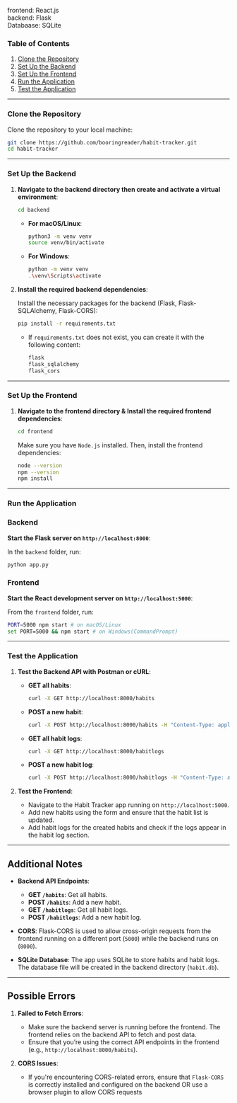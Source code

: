 frontend: React.js <br>
backend: Flask <br>
Databaase: SQLite 

### Table of Contents

1. [Clone the Repository](#clone-the-repository)
2. [Set Up the Backend](#set-up-the-backend)
3. [Set Up the Frontend](#set-up-the-frontend)
4. [Run the Application](#run-the-application)
5. [Test the Application](#test-the-application)

---

### Clone the Repository

Clone the repository to your local machine:

```bash
git clone https://github.com/booringreader/habit-tracker.git
cd habit-tracker
```
---

### Set Up the Backend

1. **Navigate to the backend directory then create and activate a virtual environment**:

   ```bash
   cd backend
   ```
   - **For macOS/Linux**:
     ```bash
     python3 -m venv venv
     source venv/bin/activate
     ```
   - **For Windows**:
     ```bash
     python -m venv venv
     .\venv\Scripts\activate
     ```

2. **Install the required backend dependencies**:

   Install the necessary packages for the backend (Flask, Flask-SQLAlchemy, Flask-CORS):

   ```bash
   pip install -r requirements.txt
   ```

   - If `requirements.txt` does not exist, you can create it with the following content:
     ```txt
     flask
     flask_sqlalchemy
     flask_cors
     ```
---

### Set Up the Frontend

1. **Navigate to the frontend directory & Install the required frontend dependencies**:

   ```bash
   cd frontend
   ```
   Make sure you have `Node.js` installed. Then, install the frontend dependencies:

   ```bash
   node --version
   npm --version
   npm install
   ```

---

### Run the Application

### Backend

**Start the Flask server on `http://localhost:8000`**:

   In the `backend` folder, run:

   ```bash
   python app.py
   ```

### Frontend

**Start the React development server on `http://localhost:5000`**:

   From the `frontend` folder, run:

   ```bash
   PORT=5000 npm start # on macOS/Linux
   set PORT=5000 && npm start # on Windows(CommandPrompt)
   ```

---

### Test the Application

1. **Test the Backend API with Postman or cURL**:

   - **GET all habits**:
     ```bash
     curl -X GET http://localhost:8000/habits
     ```

   - **POST a new habit**:
     ```bash
     curl -X POST http://localhost:8000/habits -H "Content-Type: application/json" -d '{"name": "Exercise", "description": "Daily workout", "frequency": 7}'
     ```

   - **GET all habit logs**:
     ```bash
     curl -X GET http://localhost:8000/habitlogs
     ```

   - **POST a new habit log**:
     ```bash
     curl -X POST http://localhost:8000/habitlogs -H "Content-Type: application/json" -d '{"habit_id": 1, "date": "2024-11-22"}'
     ```

2. **Test the Frontend**:

   - Navigate to the Habit Tracker app running on `http://localhost:5000`.
   - Add new habits using the form and ensure that the habit list is updated.
   - Add habit logs for the created habits and check if the logs appear in the habit log section.

---

## Additional Notes

- **Backend API Endpoints**:

   - **GET `/habits`**: Get all habits.
   - **POST `/habits`**: Add a new habit.
   - **GET `/habitlogs`**: Get all habit logs.
   - **POST `/habitlogs`**: Add a new habit log.

- **CORS**:
   Flask-CORS is used to allow cross-origin requests from the frontend running on a different port (`5000`) while the backend runs on (`8000`).

- **SQLite Database**:
   The app uses SQLite to store habits and habit logs. The database file will be created in the backend directory (`habit.db`).

---

## Possible Errors

1. **Failed to Fetch Errors**:
   - Make sure the backend server is running before the frontend. The frontend relies on the backend API to fetch and post data.
   - Ensure that you’re using the correct API endpoints in the frontend (e.g., `http://localhost:8000/habits`).

2. **CORS Issues**:
   - If you're encountering CORS-related errors, ensure that `Flask-CORS` is correctly installed and configured on the backend OR use a 
 browser plugin to allow CORS requests
